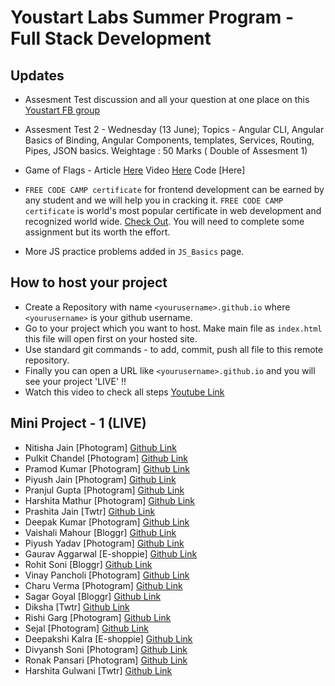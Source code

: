 # Youstart Labs Summer Program - Full Stack Development

## Updates

* Assesment Test discussion and all your question at one place on this [Youstart FB group](https://www.facebook.com/groups/Pushstarter/)

* Assesment Test 2 - Wednesday (13 June); Topics - Angular CLI, Angular Basics of Binding, Angular Components, templates, Services, Routing, Pipes, JSON basics. Weightage : 50 Marks ( Double of Assesment 1)

* Game of Flags - Article [Here](https://medium.com/youstart-labs/intro-to-angular-6-using-game-of-flags-8f83cba1be08) Video [Here](https://youtu.be/zCrRtjX8UQE) Code [Here]

* `FREE CODE CAMP certificate` for frontend development can be earned by any student and we will help you in cracking it. `FREE CODE CAMP certificate` is world's most popular certificate in web development and recognized world wide. [Check Out](https://www.freecodecamp.org/map#Basic-Algorithm-Scripting). You will need to complete some assignment but its worth the effort.
* More JS practice problems added in `JS_Basics` page.

## How to host your project

* Create a Repository with name `<yourusername>.github.io` where `<yourusername>` is your github username.
* Go to your project which you want to host. Make main file as `index.html` this file will open first on your hosted site.
* Use standard git commands - to add, commit, push all file to this remote repository.
* Finally you can open a URL like `<yourusername>.github.io` and you will see your project 'LIVE' !!
* Watch this video to check all steps [Youtube Link](https://youtu.be/pRdELKJK1pw)


## Mini Project - 1  (LIVE)

* Nitisha Jain [Photogram] [Github Link](https://nitisha-jain.github.io/Photo_gram1.github.io)
* Pulkit Chandel [Photogram] [Github Link](https://pulkit22.github.io/)
* Pramod Kumar [Photogram] [Github Link](https://pramod-knight.github.io)
* Piyush Jain [Photogram] [Github Link](https://piyushjain78.github.io/dist/gallery.html)
* Pranjul Gupta [Photogram] [Github Link](https://pranjulgupta.github.io/)
* Harshita Mathur [Photogram] [Github Link](https://harshita1233.github.io/)
* Prashita Jain [Twtr] [Github Link](https://Prashita12.github.io)
* Deepak Kumar [Photogram] [Github Link](https://deepak-kumar31.github.io/gallery.html)
* Vaishali Mahour [Bloggr] [Github Link](https://vaishali-mahour.github.io/)
* Piyush Yadav [Photogram] [Github Link](https://piyushyadav.github.io/)
* Gaurav Aggarwal [E-shoppie] [Github Link](https://agarwalgaurav1604.github.io/)
* Rohit Soni [Bloggr] [Github Link](https://Ronny7.github.io)
* Vinay Pancholi [Photogram] [Github Link](https://vinsp18.github.io/)
* Charu Verma [Photogram] [Github Link](https://charu768.github.io)
* Sagar Goyal [Bloggr] [Github Link](http://SagarEr.github.io)
* Diksha [Twtr] [Github Link](https://diksha96.github.io)
* Rishi Garg [Photogram] [Github Link](https://rishi1107.github.io/)
* Sejal [Photogram] [Github Link](https://sejalgupta12.github.io/)
* Deepakshi Kalra [E-shoppie] [Github Link](https://Deepakshikalra.github.io)
* Divyansh Soni [Photogram] [Github Link](https://divyanshsoni.github.io/)
* Ronak Pansari [Photogram] [Github Link](https://ronakpansari2312.github.io)
* Harshita Gulwani [Twtr] [Github Link](https://Harshitagulwani.github.io)